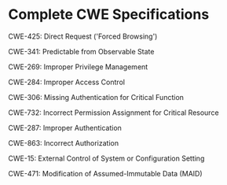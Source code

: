 

# Complete CWE Specifications

CWE-425: Direct Request ('Forced Browsing')

CWE-341: Predictable from Observable State

CWE-269: Improper Privilege Management

CWE-284: Improper Access Control

CWE-306: Missing Authentication for Critical Function

CWE-732: Incorrect Permission Assignment for Critical Resource

CWE-287: Improper Authentication

CWE-863: Incorrect Authorization

CWE-15: External Control of System or Configuration Setting

CWE-471: Modification of Assumed-Immutable Data (MAID)
